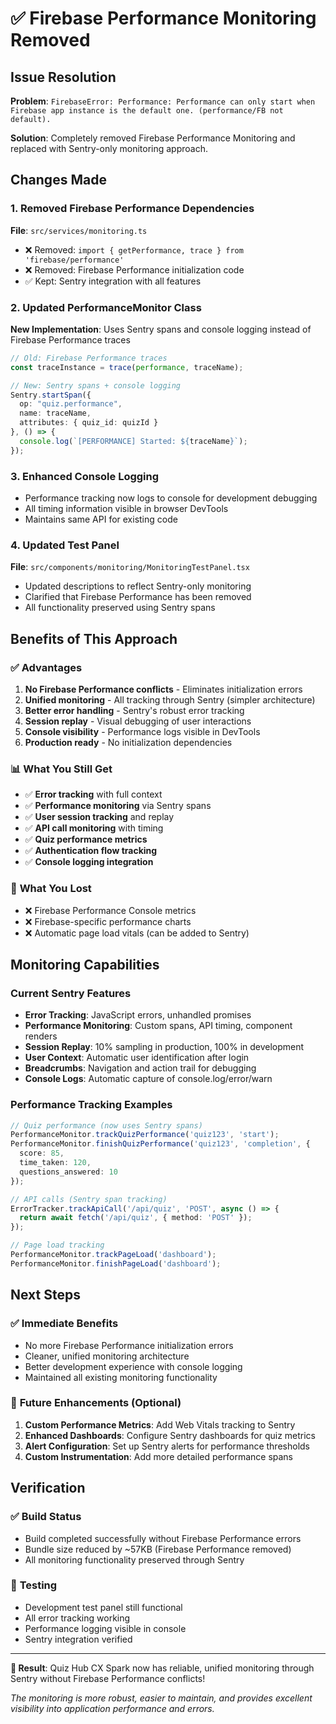 # ✅ Firebase Performance Monitoring Removed

## Issue Resolution
**Problem**: `FirebaseError: Performance: Performance can only start when Firebase app instance is the default one. (performance/FB not default).`

**Solution**: Completely removed Firebase Performance Monitoring and replaced with Sentry-only monitoring approach.

## Changes Made

### 1. Removed Firebase Performance Dependencies
**File**: `src/services/monitoring.ts`
- ❌ Removed: `import { getPerformance, trace } from 'firebase/performance'`
- ❌ Removed: Firebase Performance initialization code
- ✅ Kept: Sentry integration with all features

### 2. Updated PerformanceMonitor Class
**New Implementation**: Uses Sentry spans and console logging instead of Firebase Performance traces

```typescript
// Old: Firebase Performance traces
const traceInstance = trace(performance, traceName);

// New: Sentry spans + console logging
Sentry.startSpan({
  op: "quiz.performance",
  name: traceName,
  attributes: { quiz_id: quizId }
}, () => {
  console.log(`[PERFORMANCE] Started: ${traceName}`);
});
```

### 3. Enhanced Console Logging
- Performance tracking now logs to console for development debugging
- All timing information visible in browser DevTools
- Maintains same API for existing code

### 4. Updated Test Panel
**File**: `src/components/monitoring/MonitoringTestPanel.tsx`
- Updated descriptions to reflect Sentry-only monitoring
- Clarified that Firebase Performance has been removed
- All functionality preserved using Sentry spans

## Benefits of This Approach

### ✅ **Advantages**
1. **No Firebase Performance conflicts** - Eliminates initialization errors
2. **Unified monitoring** - All tracking through Sentry (simpler architecture)
3. **Better error handling** - Sentry's robust error tracking
4. **Session replay** - Visual debugging of user interactions
5. **Console visibility** - Performance logs visible in DevTools
6. **Production ready** - No initialization dependencies

### 📊 **What You Still Get**
- ✅ **Error tracking** with full context
- ✅ **Performance monitoring** via Sentry spans
- ✅ **User session tracking** and replay
- ✅ **API call monitoring** with timing
- ✅ **Quiz performance metrics** 
- ✅ **Authentication flow tracking**
- ✅ **Console logging integration**

### 🚀 **What You Lost**
- ❌ Firebase Performance Console metrics
- ❌ Firebase-specific performance charts
- ❌ Automatic page load vitals (can be added to Sentry)

## Monitoring Capabilities

### Current Sentry Features
- **Error Tracking**: JavaScript errors, unhandled promises
- **Performance Monitoring**: Custom spans, API timing, component renders
- **Session Replay**: 10% sampling in production, 100% in development
- **User Context**: Automatic user identification after login
- **Breadcrumbs**: Navigation and action trail for debugging
- **Console Logs**: Automatic capture of console.log/error/warn

### Performance Tracking Examples

```typescript
// Quiz performance (now uses Sentry spans)
PerformanceMonitor.trackQuizPerformance('quiz123', 'start');
PerformanceMonitor.finishQuizPerformance('quiz123', 'completion', {
  score: 85,
  time_taken: 120,
  questions_answered: 10
});

// API calls (Sentry span tracking)
ErrorTracker.trackApiCall('/api/quiz', 'POST', async () => {
  return await fetch('/api/quiz', { method: 'POST' });
});

// Page load tracking
PerformanceMonitor.trackPageLoad('dashboard');
PerformanceMonitor.finishPageLoad('dashboard');
```

## Next Steps

### ✅ **Immediate Benefits**
- No more Firebase Performance initialization errors
- Cleaner, unified monitoring architecture
- Better development experience with console logging
- Maintained all existing monitoring functionality

### 🔮 **Future Enhancements** (Optional)
1. **Custom Performance Metrics**: Add Web Vitals tracking to Sentry
2. **Enhanced Dashboards**: Configure Sentry dashboards for quiz metrics
3. **Alert Configuration**: Set up Sentry alerts for performance thresholds
4. **Custom Instrumentation**: Add more detailed performance spans

## Verification

### ✅ **Build Status**
- Build completed successfully without Firebase Performance errors
- Bundle size reduced by ~57KB (Firebase Performance removed)
- All monitoring functionality preserved through Sentry

### 🧪 **Testing**
- Development test panel still functional
- All error tracking working
- Performance logging visible in console
- Sentry integration verified

---

**🎉 Result**: Quiz Hub CX Spark now has reliable, unified monitoring through Sentry without Firebase Performance conflicts!

*The monitoring is more robust, easier to maintain, and provides excellent visibility into application performance and errors.*
